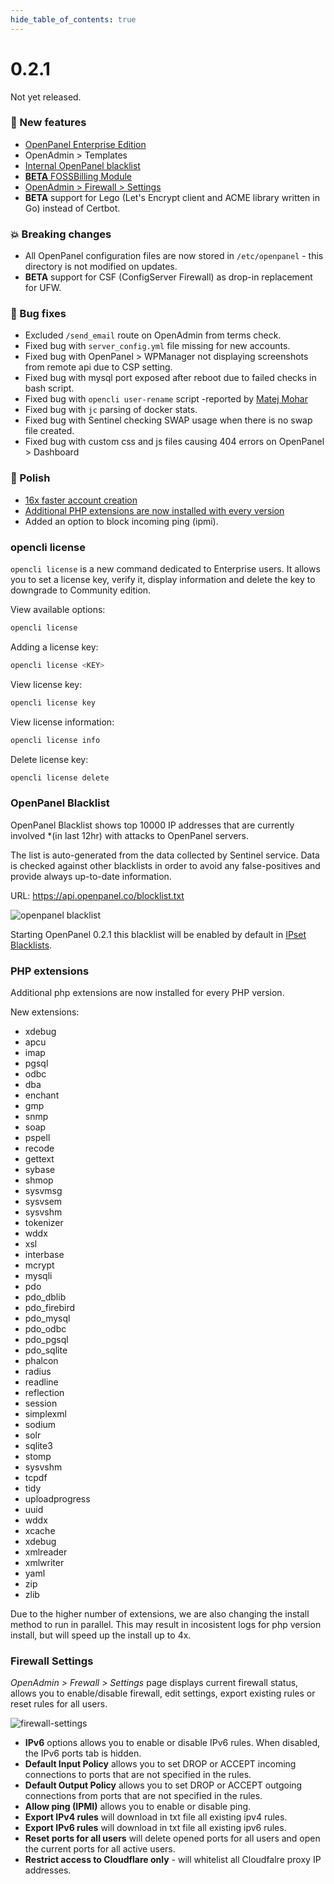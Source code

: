 ```yaml
--- 
hide_table_of_contents: true
---
```



# 0.2.1

Not yet released.

### 🚀 New features
- [OpenPanel Enterprise Edition](/product/openpanel-premium-control-panel/)
- OpenAdmin > Templates
- [Internal OpenPanel blacklist](#openpanel-blacklist)
- [**BETA** FOSSBilling Module](https://github.com/stefanpejcic/FOSSBilling-OpenPanel)
- [OpenAdmin > Firewall > Settings](#firewall-settings)
- **BETA** support for Lego (Let's Encrypt client and ACME library written in Go) instead of Certbot.


### 💥 Breaking changes
- All OpenPanel configuration files are now stored in `/etc/openpanel` - this directory is not modified on updates.
- **BETA** support for CSF (ConfigServer Firewall) as drop-in replacement for UFW.

### 🐛 Bug fixes
- Excluded `/send_email` route on OpenAdmin from terms check.
- Fixed bug with `server_config.yml` file missing for new accounts.
- Fixed bug with OpenPanel > WPManager not displaying screenshots from remote api due to CSP setting.
- Fixed bug with mysql port exposed after reboot due to failed checks in bash script.
- Fixed bug with `opencli user-rename` script -reported by [Matej Mohar](https://github.com/matejmohar)
- Fixed bug with `jc` parsing of docker stats.
- Fixed bug with Sentinel checking SWAP usage when there is no swap file created.
- Fixed bug with custom css and js files causing 404 errors on OpenPanel > Dashboard


### 💅 Polish
- [16x faster account creation](https://openpanel.co/blog/how-we-decreased-bash-script-execution-by-16x-for-openpanel/#initial-challenges)
- [Additional PHP extensions are now installed with every version](#php-extensions)
- Added an option to block incoming ping (ipmi).


### opencli license

`opencli license`  is a new command dedicated to Enterprise users. It allows you to set a license key, verify it, display information and delete the key to downgrade to Community edition.


View available options:
```bash
opencli license
```

Adding a license key:
```bash
opencli license <KEY>
```

View license key:
```bash
opencli license key
```

View license information:
```bash
opencli license info
```
Delete license key:
```bash
opencli license delete
```

### OpenPanel Blacklist

OpenPanel Blacklist shows top 10000 IP addresses that are currently involved *(in last 12hr) with attacks to OpenPanel servers.

The list is auto-generated from the data collected by Sentinel service. Data is checked against other blacklists in order to avoid any false-positives and provide always up-to-date information.

URL: https://api.openpanel.co/blocklist.txt

![openpanel blacklist](https://i.postimg.cc/N0QncRRt/2024-06-08-13-45.png)

Starting OpenPanel 0.2.1 this blacklist will be enabled by default in [IPset Blacklists](/docs/changelog/0.1.9/#ipset-blacklists).


### PHP extensions

Additional php extensions are now installed for every PHP version.

New extensions:
- xdebug
- apcu
- imap
- pgsql
- odbc
- dba
- enchant
- gmp
- snmp
- soap
- pspell
- recode
- gettext
- sybase
- shmop
- sysvmsg
- sysvsem
- sysvshm
- tokenizer
- wddx
- xsl
- interbase
- mcrypt
- mysqli
- pdo
- pdo_dblib
- pdo_firebird
- pdo_mysql
- pdo_odbc
- pdo_pgsql
- pdo_sqlite
- phalcon
- radius
- readline
- reflection
- session
- simplexml
- sodium
- solr
- sqlite3
- stomp
- sysvshm
- tcpdf
- tidy
- uploadprogress
- uuid
- wddx
- xcache
- xdebug
- xmlreader
- xmlwriter
- yaml
- zip
- zlib

Due to the higher number of extensions, we are also changing the install method to run in parallel. This may result in incosistent logs for php version install, but will speed up the install up to 4x.

### Firewall Settings

*OpenAdmin > Frewall > Settings* page displays current firewall status, allows you to enable/disable firewall, edit settings, export existing rules or reset rules for all users.

![firewall-settings](https://i.postimg.cc/NFGZm1Lx/2024-06-11-12-25.png)

- **IPv6** options allows you to enable or disable IPv6 rules. When disabled, the IPv6 ports tab is hidden.
- **Default Input Policy** allows you to set DROP or ACCEPT incoming connections to ports that are not specified in the rules.
- **Default Output Policy** allows you to set DROP or ACCEPT outgoing connections from ports that are not specified in the rules.
- **Allow ping (IPMI)** allows you to enable or disable ping.
- **Export IPv4 rules** will download in txt file all existing ipv4 rules.
- **Export IPv6 rules** will download in txt file all existing ipv6 rules.
- **Reset ports for all users** will delete opened ports for all users and open the current ports for all active users.
- **Restrict access to Cloudflare only** - will whitelist all Cloudfalre proxy IP addresses.
